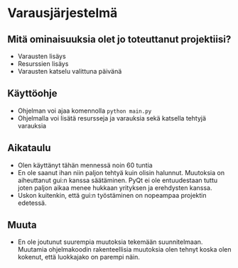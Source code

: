 # Varausjärjestelmä

## Mitä ominaisuuksia olet jo toteuttanut projektiisi?
* Varausten lisäys
* Resurssien lisäys
* Varausten katselu valittuna päivänä

## Käyttöohje
* Ohjelman voi ajaa komennolla `python main.py`
* Ohjelmalla voi lisätä resursseja ja varauksia sekä katsella tehtyjä varauksia

## Aikataulu
* Olen käyttänyt tähän mennessä noin 60 tuntia
* En ole saanut ihan niin paljon tehtyä kuin olisin halunnut. Muutoksia on aiheuttanut gui:n kanssa säätäminen. PyQt ei ole entuudestaan tuttu joten paljon aikaa menee hukkaan yrityksen ja erehdysten kanssa.
* Uskon kuitenkin, että gui:n työstäminen on nopeampaa projektin edetessä.

## Muuta
* En ole joutunut suurempia muutoksia tekemään suunnitelmaan. Muutamia ohjelmakoodin rakenteellisia muutoksia olen tehnyt koska olen kokenut, että luokkajako on parempi näin.
